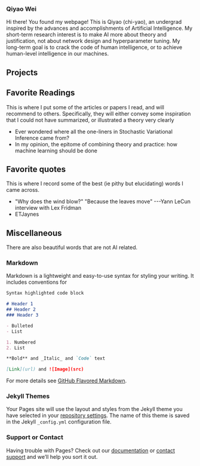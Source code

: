 ### Qiyao Wei

Hi there! You found my webpage! This is Qiyao (chi-yao), an undergrad inspired by the advances and accomplishments of Artificial Intelligence. My short-term research interest is to make AI more about theory and justification, not about network design and hyperparameter tuning. My long-term goal is to crack the code of human intelligence, or to achieve human-level intelligence in our machines.

## Projects

## Favorite Readings
This is where I put some of the articles or papers I read, and will recommend to others. Specifically, they will either convey some inspiration that I could not have summarized, or illustrated a theory very clearly

- Ever wondered where all the one-liners in Stochastic Variational Inference came from?
- In my opinion, the epitome of combining theory and practice: how machine learning should be done

## Favorite quotes
This is where I record some of the best (ie pithy but elucidating) words I came across.

- "Why does the wind blow?" "Because the leaves move" ---Yann LeCun interview with Lex Fridman
- ETJaynes

## Miscellaneous
There are also beautiful words that are not AI related.

### Markdown

Markdown is a lightweight and easy-to-use syntax for styling your writing. It includes conventions for

```markdown
Syntax highlighted code block

# Header 1
## Header 2
### Header 3

- Bulleted
- List

1. Numbered
2. List

**Bold** and _Italic_ and `Code` text

[Link](url) and ![Image](src)
```

For more details see [GitHub Flavored Markdown](https://guides.github.com/features/mastering-markdown/).

### Jekyll Themes

Your Pages site will use the layout and styles from the Jekyll theme you have selected in your [repository settings](https://github.com/QiyaoWei/wqy.github.io/settings). The name of this theme is saved in the Jekyll `_config.yml` configuration file.

### Support or Contact

Having trouble with Pages? Check out our [documentation](https://docs.github.com/categories/github-pages-basics/) or [contact support](https://github.com/contact) and we’ll help you sort it out.
